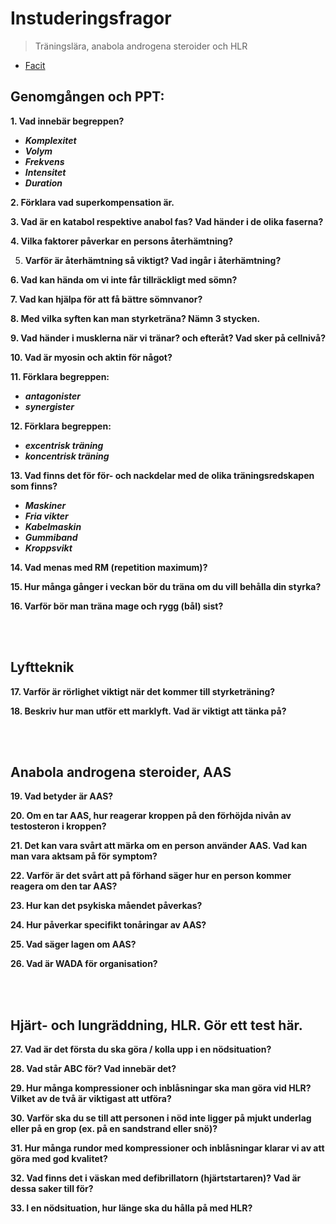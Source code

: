 # Instuderingsfragor
> Träningslära, anabola androgena steroider och HLR
- [Facit](facit/instuderingsfragor.md)

## Genomgången och PPT:    
**1. Vad innebär begreppen?**
   - ***Komplexitet***
   - ***Volym***
   - ***Frekvens***
   - ***Intensitet***
   - ***Duration***


**2. Förklara vad superkompensation är.**


**3. Vad är en katabol respektive anabol fas? Vad händer i de olika faserna?**


**4. Vilka faktorer påverkar en persons återhämtning?**


5. **Varför är återhämtning så viktigt? Vad ingår i återhämtning?**


**6. Vad kan hända om vi inte får tillräckligt med sömn?**


**7. Vad kan hjälpa för att få bättre sömnvanor?**


**8. Med vilka syften kan man styrketräna? Nämn 3 stycken.**


**9. Vad händer i musklerna när vi tränar? och efteråt? Vad sker på cellnivå?**


**10. Vad är myosin och aktin för något?**


**11. Förklara begreppen:**
   - ***antagonister***
   - ***synergister***


**12. Förklara begreppen:**
   - ***excentrisk träning***
   - ***koncentrisk träning***


**13. Vad finns det för för- och nackdelar med de olika träningsredskapen som finns?**
   - ***Maskiner***
   - ***Fria vikter***
   - ***Kabelmaskin***
   - ***Gummiband***
   - ***Kroppsvikt***


**14. Vad menas med RM (repetition maximum)?**


**15. Hur många gånger i veckan bör du träna om du vill behålla din styrka?**


**16. Varför bör man träna mage och rygg (bål) sist?**


<br/><br/>
## Lyftteknik
**17. Varför är rörlighet viktigt när det kommer till styrketräning?**


**18. Beskriv hur man utför ett marklyft. Vad är viktigt att tänka på?**


<br/><br/>
## Anabola androgena steroider, AAS 
**19. Vad betyder är AAS?**


**20. Om en tar AAS, hur reagerar kroppen på den förhöjda nivån av testosteron i kroppen?**


**21. Det kan vara svårt att märka om en person använder AAS. Vad kan man vara aktsam på för symptom?**


**22. Varför är det svårt att på förhand säger hur en person kommer reagera om den tar AAS?**


**23. Hur kan det psykiska måendet påverkas?**


**24. Hur påverkar specifikt tonåringar av AAS?**


**25. Vad säger lagen om AAS?**


**26. Vad är WADA för organisation?**


<br/><br/>
## Hjärt- och lungräddning, HLR. Gör ett test här.
**27. Vad är det första du ska göra / kolla upp i en nödsituation?**


**28. Vad står ABC för? Vad innebär det?**


**29. Hur många kompressioner och inblåsningar ska man göra vid HLR? Vilket av de två är viktigast att utföra?**


**30. Varför ska du se till att personen i nöd inte ligger på mjukt underlag eller på en grop (ex. på en sandstrand eller snö)?**


**31. Hur många rundor med kompressioner och inblåsningar klarar vi av att göra med god kvalitet?**


**32. Vad finns det i väskan med defibrillatorn (hjärtstartaren)? Vad är dessa saker till för?**


**33. I en nödsituation, hur länge ska du hålla på med HLR?**
